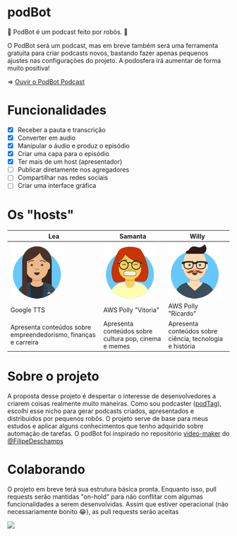 # podBot

🤖 PodBot é um podcast feito por robôs. 🤖 

O PodBot será um podcast, mas em breve também será uma ferramenta gratuita para criar podcasts novos, bastando fazer apenas pequenos ajustes nas configurações do projeto. A podosfera irá aumentar de forma muito positiva!

=> [Ouvir o PodBot Podcast](https://anchor.fm/podbotpodcast)

# Funcionalidades

- [x] Receber a pauta e transcrição
- [x] Converter em audio
- [x] Manipular o áudio e produz o episódio
- [X] Criar uma capa para o episódio
- [X] Ter mais de um host (apresentador)
- [ ] Publicar diretamente nos agregadores
- [ ] Compartilhar nas redes sociais
- [ ] Criar uma interface gráfica

# Os "hosts"

| Lea | Samanta | Willy |
|--|--|--|
| ![](sources/Lea_mini.png) | ![](sources/Samanta_mini.png) | ![](sources/Willy_mini.png) |
| Google TTS | AWS Polly "Vitoria" | AWS Polly "Ricardo" |
| Apresenta conteúdos sobre empreendedorismo, finanças e carreira | Apresenta conteúdos sobre cultura pop, cinema e memes | Apresenta conteúdos sobre ciência, tecnologia e história |

# Sobre o projeto

A proposta desse projeto é despertar o interesse de desenvolvedores a criarem coisas realmente muito maneiras. Como sou podcaster ([podTag](http://podtag.com.br)), escolhi esse nicho para gerar podcasts criados, apresentados e distribuidos por pequenos robôs. O projeto serve de base para meus estudos e aplicar alguns conhecimentos que tenho adquirido sobre automação de tarefas. O podBot foi inspirado no repositório [video-maker](https://github.com/filipedeschamps/video-maker/) do [@FilipeDeschamps](https://github.com/filipedeschamps/)

# Colaborando

O projeto em breve terá sua estrutura básica pronta. Enquanto isso, pull requests serão mantidas "on-hold" para não conflitar com algumas funcionalidades a serem desenvolvidas. Assim que estiver operacional (não necessariamente bonito 😂), as pull requests serão aceitas

![ ](https://i.postimg.cc/GhGmr651/logo.png)
